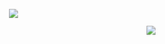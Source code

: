 <p align="center">
  <img alig src="https://github.com/irvingvqz/irvingvqz/hell0.gif" />
</p>

<img align="right" src="https://github-readme-stats.vercel.app/api?username=irvingvqz&show_icons=true&icon_color=CE1D2D&text_color=718096&bg_color=00000000&hide_title=true&hide_border=true" />
